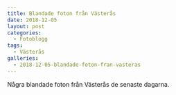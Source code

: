 ```yaml
---
title: Blandade foton från Västerås
date: 2018-12-05
layout: post
categories:
  - Fotoblogg
tags:
  - Västerås
galleries:
  - 2018-12-05-blandade-foton-fran-vasteras
---
```


Några blandade foton från Västerås de senaste dagarna.
